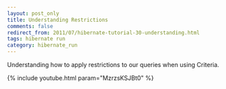 ```yaml
---           
layout: post_only
title: Understanding Restrictions
comments: false
redirect_from: 2011/07/hibernate-tutorial-30-understanding.html
tags: hibernate run
category: hibernate_run
---
```


Understanding how to apply restrictions to our queries when using Criteria.

{% include youtube.html param="MzrzsKSJBt0" %}